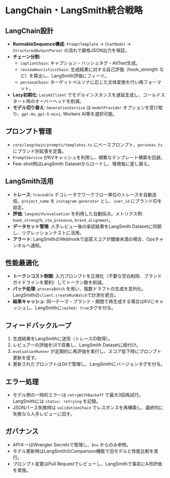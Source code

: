 # LangChain・LangSmith統合戦略

## LangChain設計
- **RunnableSequence構成**: `PromptTemplate` → `ChatModel` → `StructuredOutputParser` の流れで厳格JSON出力を保証。
- **チェーン分割**:
  - `captionChain`: キャプション・ハッシュタグ・AltText生成。
  - `reviewHeuristicsChain`: 生成結果に対する自己評価（hook_strength など）を算出し、LangSmith評価にフィード。
  - `personaChain`: ターゲットペルソナに応じた文体変換を行い再フォーマット。
- **Lazy初期化**: `LazyAIClient` でモデルインスタンスを遅延生成し、コールドスタート時のオーバーヘッドを削減。
- **モデル切り替え**: `GenerationService` は `modelProvider` オプションを受け取り、`gpt-4o`, `gpt-5-mini`, Workers AI等を選択可能。

## プロンプト管理
- `core/langchain/prompts/templates.ts` にベースプロンプト、`personas.ts` にブランド別拡張を定義。
- `PromptService` がKVキャッシュを利用し、頻繁なテンプレート構築を回避。
- Few-shot例はLangSmith Datasetからロードし、環境毎に差し替え。

## LangSmith活用
- **トレース**: `traceable` デコレータでワークフロー単位のトレースを自動送信。`project_name` を `instagram-generator` とし、`user_id` にブランドIDを設定。
- **評価**: `langsmith/evaluation` を利用した自動採点。メトリクス例: `hook_strength`, `cta_presence`, `brand_alignment`。
- **データセット管理**: 人手レビュー後の承認結果をLangSmith Datasetに同期し、リグレッションテストに活用。
- **アラート**: LangSmithのWebhookで品質スコアが閾値未満の場合、Opsチャンネルへ通知。

## 性能最適化
- **トークンコスト制御**: 入力プロンプトを正規化（不要な空白削除、ブランドガイドラインを要約）してトークン数を削減。
- **バッチ処理**: `processBatch` を用い、複数ドラフトの生成を並列化。LangSmithの`client.createRunBatch`で計測を統合。
- **結果キャッシュ**: 同一テーマ・ブランド・期間で再生成する場合はKVにキャッシュし、LangSmithに`cached: true`タグを付与。

## フィードバックループ
1. 生成結果をLangSmithに送信（トレースID取得）。
2. レビュアーの評価をUIで収集し、LangSmith Datasetに紐付け。
3. `evaluationRunner` が定期的に再評価を実行し、スコア低下時にプロンプト更新を促す。
4. 更新されたプロンプトはGitで管理し、LangSmithにバージョンタグを付与。

## エラー処理
- モデル側の一時的エラーは `retryWithBackoff` で最大3回再試行。LangSmithには `status: retrying` を記録。
- JSONパース失敗時は `validationChain` でレスポンスを再構築し、最終的に失敗なら人手レビューに回す。

## ガバナンス
- APIキーはWrangler Secretsで管理し、`Env` からのみ参照。
- モデル更新時はLangSmithのComparison機能で旧モデルと性能比較を実行。
- プロンプト変更はPull Requestでレビューし、LangSmithで事前にA/B評価を実施。
